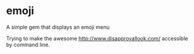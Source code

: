 emoji
=====

A simple gem that displays an emoji menu

Trying to make the awesome http://www.disapprovallook.com/ accessible by command line.